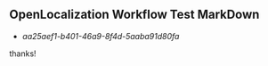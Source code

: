 ## OpenLocalization Workflow Test MarkDown
* *aa25aef1-b401-46a9-8f4d-5aaba91d80fa*
 
thanks!

<!--HONumber=Oct16_HO2-->


